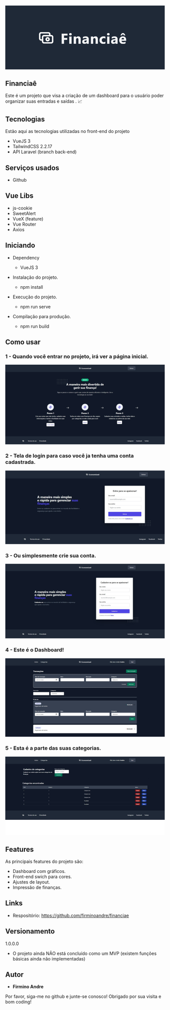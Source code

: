 ![Logo of the project](https://github.com/firminoandre/financiae/blob/front-end/public/readme/logobanner.png)


## Financiaê
Este é um projeto que visa a criação de um dashboard para o usuário poder organizar suas entradas e saídas . 📈


## Tecnologias 

Estão aqui as tecnologias utilizadas no front-end do projeto

* VueJS 3
* TailwindCSS 2.2.17
* API Laravel (branch back-end)

## Serviços usados

* Github

## Vue Libs

* js-cookie
* SweetAlert
* VueX (feature)
* Vue Router
* Axios


## Iniciando

* Dependency
  - VueJS 3

* Instalação do projeto.
  - npm install
  
* Execução do projeto.
  - npm run serve
  
* Compilação para produção.
  - npm run build
  


## Como usar

### 1 - Quando você entrar no projeto, irá ver a página inicial.

![Homepage image](https://raw.githubusercontent.com/firminoandre/financiae/front-end/public/readme/home.png)

### 2 - Tela de login para caso você ja tenha uma conta cadastrada.

![Login](https://raw.githubusercontent.com/firminoandre/financiae/front-end/public/readme/login.png)

### 3 - Ou simplesmente crie sua conta.

![Sign up](https://raw.githubusercontent.com/firminoandre/financiae/front-end/public/readme/cadastro.png)

### 4 - Este é o Dashboard!

![Dashboard](https://raw.githubusercontent.com/firminoandre/financiae/front-end/public/readme/dash.png)


### 5 - Esta é a parte das suas categorias.

![Dashboard](https://raw.githubusercontent.com/firminoandre/financiae/front-end/public/readme/categorias.png)


## Features

As principais features do projeto são:
 - Dashboard com gráficos.
 - Front-end swich para cores.
 - Ajustes de layout.
 - Impressão de finanças.


## Links
  - Respositório: https://github.com/firminoandre/financiae

  ## Versionamento

  1.0.0.0
  - O projeto ainda NÃO está concluído como um MVP (existem funções básicas ainda não implementadas)


  ## Autor

  * **Firmino Andre** 

  Por favor, siga-me no github e junte-se conosco!
  Obrigado por sua visita e bom coding!
